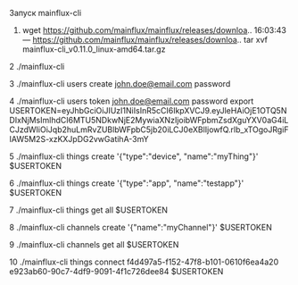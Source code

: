 
Запуск mainflux-cli
  1. wget https://github.com/mainflux/mainflux/releases/downloa.. 16:03:43— https://github.com/mainflux/mainflux/releases/downloa..
tar xvf mainflux-cli_v0.11.0_linux-amd64.tar.gz

  2 ./mainflux-cli

  3 ./mainflux-cli users create john.doe@email.com password

  4 ./mainflux-cli users token john.doe@email.com password
export USERTOKEN=eyJhbGciOiJIUzI1NiIsInR5cCI6IkpXVCJ9.eyJleHAiOjE1OTQ5NDIxNjMsImlhdCI6MTU5NDkwNjE2MywiaXNzIjoibWFpbmZsdXguYXV0aG4iLCJzdWIiOiJqb2huLmRvZUBlbWFpbC5jb20iLCJ0eXBlIjowfQ.rlb_xTOgoJRgiFIAW5M2S-xzKXJpDG2vwGatihA-3mY

  5 ./mainflux-cli things create '{"type":"device", "name":"myThing"}' $USERTOKEN

  6 ./mainflux-cli things create '{"type":"app", "name":"testapp"}' $USERTOKEN

  7 ./mainflux-cli things get all $USERTOKEN

  8 ./mainflux-cli channels create '{"name":"myChannel"}' $USERTOKEN

  9 ./mainflux-cli channels get all $USERTOKEN

  10 ./mainflux-cli things connect f4d497a5-f152-47f8-b101-0610f6ea4a20 e923ab60-90c7-4df9-9091-4f1c726dee84 $USERTOKEN

